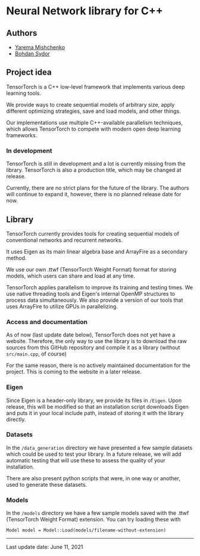 # Neural Network library for C++

## Authors

- [Yarema Mishchenko](https://github.com/RavenbornJB)
- [Bohdan Sydor](https://github.com/sydorbogdan)

## Project idea

TensorTorch is a C++ low-level framework that implements various deep learning tools.

We provide ways to create sequential models of arbitrary size, apply different optimizing strategies,
save and load models, and other things.

Our implementations use multiple C++-available parallelism techniques, which allows TensorTorch
to compete with modern open deep learning frameworks.

### In development
TensorTorch is still in development and a lot is currently missing from the library.
TensorTorch is also a production title, which may be changed at release.

Currently, there are no strict plans for the future of the library. The authors will continue to expand it, however,
there is no planned release date for now.

## Library

TensorTorch currently provides tools for creating sequential models of conventional networks and recurrent networks.

It uses Eigen as its main linear algebra base and ArrayFire as a secondary method.

We use our own .ttwf (TensorTorch Weight Format) format for storing models, which users can share and load at any time.

TensorTorch applies parallelism to improve its training and testing times. We use native threading tools and Eigen's
internal OpenMP structures to process data simultaneously. We also provide a version of our tools that uses ArrayFire
to utilize GPUs in parallelizing.

### Access and documentation

As of now (last update date below), TensorTorch does not yet have a website. Therefore, the only way to
use the library is to download the raw sources from this GitHub repository and compile it as a library
(without `src/main.cpp`, of course)

For the same reason, there is no actively maintained documentation for the project. This is coming to the website
in a later release.

### Eigen

Since Eigen is a header-only library, we provide its files in `/Eigen`. Upon release, this will be modified so that
an installation script downloads Eigen and puts it in your local include path,
instead of storing it with the library directly.

### Datasets

In the `/data_generation` directory we have presented a few sample datasets which could be used to test your library.
In a future release, we will add automatic testing that will use these to assess the quality of your installation.

There are also present python scripts that were, in one way or another, used to generate these datasets.

### Models

In the `/models` directory we have a few sample models saved with the .ttwf (TensorTorch Weight Format) extension.
You can try loading these with

    Model model = Model::Load(models/filename-without-extension)

---

Last update date: June 11, 2021
